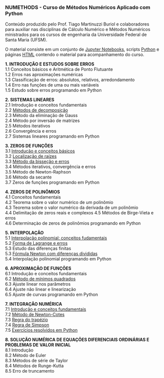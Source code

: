 
### NUMETHODS - Curso de Métodos Numéricos Aplicado com Python
Conteúdo produzido pelo Prof. Tiago Martinuzzi Buriol e colaboradores para auxiliar nas disciplinas de Cálculo Numérico e Métodos Numéricos ministrados para os cursos de engenharia da Universidade Federal de Santa Maria (UFSM).

O material consiste em um conjunto de [Jupyter Notebooks](http://jupyter.org/), scripts [Python](python.org) e páginas [HTML](https://www.w3.org/html/) contendo o material para acompanhamento do curso.   

**1. INTRODUÇÃO E ESTUDOS SOBRE ERROS** <br>
1.1 Conceitos básicos e Aritmética de Ponto Flutuante<br>
1.2 Erros nas aproximações numéricas <br>
1.3 Classificação de erros: absolutos, relativos, arredondamento <br> 
1.4 Erro nas funções de uma ou mais variáveis <br>
1.5 Estudo sobre erros programando em Python <br>

**2. SISTEMAS LINEARES** <br>
2.1 Introdução e conceitos fundamentais <br>
2.2 [Métodos de decomposição](https://github.com/tiagoburiol/NUMETHODS/blob/master/2_SISTEMAS_LINEARES/2.2_decomposicao_LU.ipynb) <br>
2.3 Método da eliminação de Gauss <br>
2.4 Método por inversão de matrizes <br> 
2.5 Métodos iterativos <br>
2.6 Convergência e erros <br>
2.7 Sistemas lineares programando em Python <br>

**3. ZEROS DE FUNÇÕES** <br> 
3.1 [Introdução e conceitos básicos](https://github.com/tiagoburiol/NUMETHODS/blob/master/3_ZEROS_DE_FUNCOES/3.1_Introducao_e_conceitos_basicos%20.ipynb) <br> 
3.2 [Localização de raízes](https://github.com/tiagoburiol/NUMETHODS/blob/master/3_ZEROS_DE_FUNCOES/3.2_localizacao_de_raizes.ipynb) <br>
3.3 [Método da bisseção e erros](https://github.com/tiagoburiol/NUMETHODS/blob/master/3_ZEROS_DE_FUNCOES/3.3_metodo_da_bissecao.ipynb) <br>
3.4 Métodos iterativos, convergência e erros <br>
3.5 Método de Newton-Raphson <br>
3.6 Método da secante <br>
3.7 Zeros de funções programando em Python <br>

**4. ZEROS DE POLINÔMIOS** <br>
4.1 Conceitos fundamentais <br>
4.2 Teorema sobre o valor numérico de um polinômio <br>
4.3 Teorema sobre o valor numérico da derivada de um polinômio <br>
4.4 Delimitação de zeros reais e complexos 4.5 Métodos de Birge-Vieta e erros <br>
4.6 Determinaçào de zeros de polinômios programando em Python <br>

**5. INTERPOLAÇÃO** <br>
5.1 [Interpolação polinomial: conceitos fudamentais](https://github.com/tiagoburiol/NUMETHODS/blob/master/5_INTERPOLACAO/5.0_interpolacao_introducao.ipynb)<br>
5.2 [Forma de Lagrange e erros](https://github.com/tiagoburiol/NUMETHODS/blob/master/5_INTERPOLACAO/5.2_formula_de_lagrange.ipynb)<br>
5.3 Estudo das diferenças finitas <br>
5.3 [Fórmula Newton com diferenças divididas](https://github.com/tiagoburiol/NUMETHODS/blob/master/5_INTERPOLACAO/5_3_formula_de_newton.ipynb) <br> 
5.4 Interpolação polinomial programando em Python <br>

**6. APROXIMAÇÃO DE FUNÇÕES** <br> 
6.1 Introdução e conceitos fundamentais <br>
6.2 [Método de mínimos quadrados](https://github.com/tiagoburiol/NUMETHODS/blob/master/6_APROXIMACAO_DE_FUNCOES/6.minimos_quadrados.ipynb) <br>
6.3 Ajuste linear nos parâmetros <br>
6.4 Ajuste não linear e linearização <br>
6.5 Ajuste de curvas programando em Python <br>

**7. INTEGRAÇÃO NUMÉRICA** <br>
7.1 [Introdução e conceitos fundamentais](https://github.com/tiagoburiol/NUMETHODS/blob/master/7_INTEGRACAO_NUMERICA//7_INTEGRACAO_NUMERICA/7.1_introducao_e_conceitos_fundamentais.ipynb) <br>
7.2 [Método de Newton-Cotes](https://github.com/tiagoburiol/NUMETHODS/blob/master/7_INTEGRACAO_NUMERICA//7.2_INTEGRACAO_NUMERICA/7.2_metodo_de_newton-cotes.ipynb) <br>
7.3 [Regra do trapézio](https://github.com/tiagoburiol/NUMETHODS/blob/master/7_INTEGRACAO_NUMERICA//7.3_INTEGRACAO_NUMERICA/7.3_regra_dos_trapezios.ipynb) <br>
7.4 [Regra de Simpson](https://github.com/tiagoburiol/NUMETHODS/blob/master/7_INTEGRACAO_NUMERICA/7.4_regras_de_simpson.ipynb) <br>
7.5 [Exercícios resolvidos em Python](https://github.com/tiagoburiol/NUMETHODS/blob/master/7_INTEGRACAO_NUMERICA//7.5_INTEGRACAO_NUMERICA/7.5_exercicios_resolvidos_em_python.ipynb) <br>

**8.  SOLUÇÃO NUMÉRICA DE EQUAÇÕES DIFERENCIAIS ORDINÁRIAS E PROBLEMAS DE VALOR INICIAL** <br>
8.1 Introdução <br>
8.2 Método de Euler <br> 
8.3 Métodos de série de Taylor <br> 
8.4 Métodos de Runge-Kutta <br>
8.5 Erro de truncamento <br>



